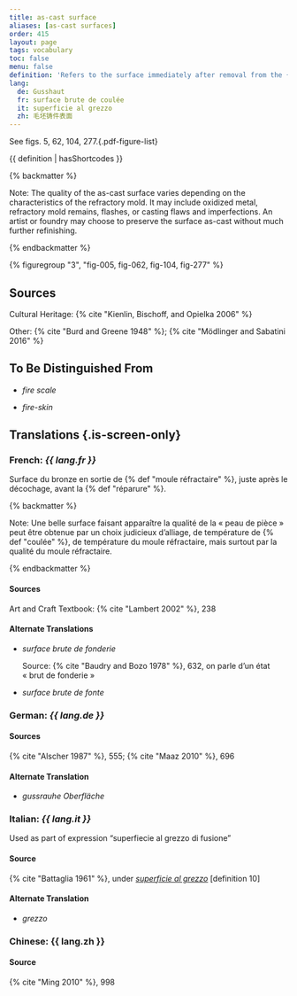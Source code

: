 ```yaml
---
title: as-cast surface
aliases: [as-cast surfaces]
order: 415
layout: page
tags: vocabulary
toc: false
menu: false
definition: 'Refers to the surface immediately after removal from the {% def "mold" %}, before {% def "fettling" %} and {% def "chasing" %}.'
lang:
  de: Gusshaut
  fr: surface brute de coulée
  it: superficie al grezzo
  zh: 毛坯铸件表面
---
```


See figs. 5, 62, 104, 277.{.pdf-figure-list}

{{ definition | hasShortcodes }}

{% backmatter %}

Note: The quality of the as-cast surface varies depending on the characteristics of the refractory mold. It may include oxidized metal, refractory mold remains, flashes, or casting flaws and imperfections. An artist or foundry may choose to preserve the surface as-cast without much further refinishing.

{% endbackmatter %}

{% figuregroup "3", "fig-005, fig-062, fig-104, fig-277" %}

## Sources

Cultural Heritage: {% cite "Kienlin, Bischoff, and Opielka 2006" %}

Other: {% cite "Burd and Greene 1948" %}; {% cite "Mödlinger and Sabatini 2016" %}

## To Be Distinguished From

- *fire scale*

- *fire-skin*

## Translations {.is-screen-only}

<div class="accordion">

### **French**: *{{ lang.fr }}*

Surface du bronze en sortie de {% def "moule réfractaire" %}, juste après le décochage, avant la {% def "réparure" %}.

{% backmatter %}

Note: Une belle surface faisant apparaître la qualité de la « peau de pièce » peut être obtenue par un choix judicieux d’alliage, de température de {% def "coulée" %}, de température du moule réfractaire, mais surtout par la qualité du moule réfractaire.

{% endbackmatter %}

#### Sources

Art and Craft Textbook: {% cite "Lambert 2002" %}, 238

#### Alternate Translations

- *surface brute de fonderie*

    Source: {% cite "Baudry and Bozo 1978" %}, 632, on parle d’un état « brut de fonderie »

- *surface brute de fonte*

### **German**: *{{ lang.de }}*

#### Sources

{% cite "Alscher 1987" %}, 555; {% cite "Maaz 2010" %}, 696 

#### Alternate Translation

- *gussrauhe Oberfläche*

### **Italian**: *{{ lang.it }}*

Used as part of expression “superfiecie al grezzo di fusione”

#### Source

{% cite "Battaglia 1961" %}, under [*superficie al grezzo*](http://www.gdli.it/pdf_viewer/Scripts/pdf.js/web/viewer.asp?file=/PDF/GDLI07/GDLI_07_ocr_46.pdf&parola=grezzoni) [definition 10]

#### Alternate Translation

- *grezzo*

### **Chinese**: <span lang="zh">{{ lang.zh }}</span>

#### Source

{% cite "Ming 2010" %}, 998

</div>
